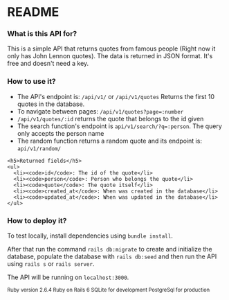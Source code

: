 # README

  <h3>What is this API for? </h3>
  <p>This is a simple API that returns quotes from famous people (Right now it only has John Lennon quotes).
    The data is returned in JSON format. It's free and doesn't need a key.  </p>
  <h3>How to use it?</h3>
  <p>
    <ul>
      <li>The API's endpoint is: <code>/api/v1/</code> or <code>/api/v1/quotes</code> Returns the first 10 quotes in the database.</li>
      <li>To navigate between pages: <code>/api/v1/quotes?page=:number</code></li>
      <li><code>/api/v1/quotes/:id</code> returns the quote that belongs to the id given</li>
      <li>The search function's endpoint is <code>api/v1/search/?q=:person</code>.
        The query only accepts the person name </li>
      <li>The random function returns a random quote and its endpoint is: <code>api/v1/random/</code> </li>
    </ul>

    <h5>Returned fields</h5>
    <ul>
      <li><code>id</code>: The id of the quote</li>
      <li><code>person</code>: Person who belongs the quote</li>
      <li><code>quote</code>: The quote itself</li>
      <li><code>created_at</code>: When was created in the database</li>
      <li><code>updated_at</code>: When was updated in the database</li>
    </ul>
  </p>
  <h3>How to deploy it?</h3>
  <p>
    To test locally, install dependencies using <code>bundle install</code>.
  </p>
  <p>
    After that run the command <code>rails db:migrate</code> to create and initialize the database,
    populate the database with <code>rails db:seed</code> and then run the API using <code>rails s</code> or
    <code>rails server</code>.
  </p>
  <p>
    The API will be running on <code>localhost:3000</code>.
  </p>
  <small>
    <p>
      Ruby version 2.6.4
      Ruby on Rails 6
      SQLite for development
      PostgreSql for production
    </p>
  </small>
